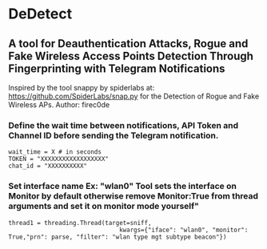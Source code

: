 # DeDetect

## A tool for Deauthentication Attacks, Rogue and Fake Wireless Access Points Detection Through Fingerprinting with Telegram Notifications

Inspired by the tool snappy by spiderlabs at: https://github.com/SpiderLabs/snap.py for the Detection of Rogue and Fake Wireless APs.
Author: firec0de


### Define the wait time between notifications, API Token and Channel ID before sending the Telegram notification.
```
wait_time = X # in seconds
TOKEN = "XXXXXXXXXXXXXXXXXX"
chat_id = "XXXXXXXXXX"
```

### Set interface name Ex: "wlan0" Tool sets the interface on Monitor by default otherwise remove Monitor:True from thread arguments and set it on monitor mode yourself"
```
thread1 = threading.Thread(target=sniff,
                               kwargs={"iface": "wlan0", "monitor": True,"prn": parse, "filter": "wlan type mgt subtype beacon"})
```

